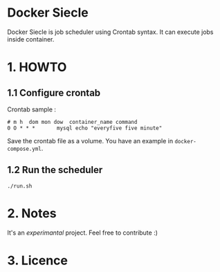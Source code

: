 Docker Siecle
=============

Docker Siecle is job scheduler using Crontab syntax. It can execute jobs inside container.

# 1. HOWTO

## 1.1 Configure crontab

Crontab sample :

```
# m h  dom mon dow  container_name command
0 O * * *       mysql echo "everyfive five minute"
```

Save the crontab file as a volume. You have an example in `docker-compose.yml`.

## 1.2 Run the scheduler

```
./run.sh
```

# 2. Notes

It's an *experimantal* project. Feel free to contribute :)

# 3. Licence

